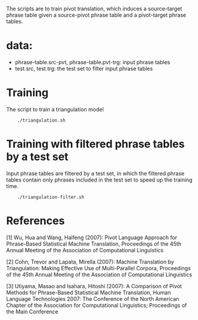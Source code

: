 The scripts are to train pivot translation, which induces a source-target phrase table given a source-pivot phrase table and a pivot-target phrase tables.

# data:
- phrase-table.src-pvt, phrase-table.pvt-trg: input phrase tables
- test.src, test.trg: the test set to filter input phrase tables

# Training
The script to train a triangulation model

        ./triangulation.sh
    
# Training with filtered phrase tables by a test set 
Input phrase tables are filtered by a test set, in which the filtered phrase tables contain only phrases included in the test set to speed up the training time.

        ./triangulation-filter.sh


# References

[1] Wu, Hua and Wang, Haifeng (2007): Pivot Language Approach for Phrase-Based Statistical Machine Translation, Proceedings of the 45th Annual Meeting of the Association of Computational Linguistics

[2] Cohn, Trevor and Lapata, Mirella (2007): Machine Translation by Triangulation: Making Effective Use of Multi-Parallel Corpora, Proceedings of the 45th Annual Meeting of the Association of Computational Linguistics

[3] Utiyama, Masao and Isahara, Hitoshi (2007): A Comparison of Pivot Methods for Phrase-Based Statistical Machine Translation, Human Language Technologies 2007: The Conference of the North American Chapter of the Association for Computational Linguistics; Proceedings of the Main Conference
